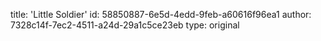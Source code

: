 title: 'Little Soldier'
id: 58850887-6e5d-4edd-9feb-a60616f96ea1
author: 7328c14f-7ec2-4511-a24d-29a1c5ce23eb
type: original
